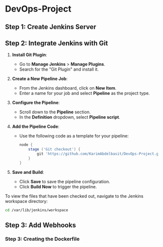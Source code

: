 # DevOps-Project

## Step 1: Create Jenkins Server


## Step 2: Integrate Jenkins with Git

1. **Install Git Plugin**:
   - Go to **Manage Jenkins** > **Manage Plugins**.
   - Search for the "Git Plugin" and install it.

2. **Create a New Pipeline Job**:
   - From the Jenkins dashboard, click on **New Item**.
   - Enter a name for your job and select **Pipeline** as the project type.

3. **Configure the Pipeline**:
   - Scroll down to the **Pipeline** section.
   - In the **Definition** dropdown, select **Pipeline script**.

4. **Add the Pipeline Code**:
   - Use the following code as a template for your pipeline:
     ```groovy
     node {
         stage ('Git checkout') {
             git 'https://github.com/KarimAbdelbasit/DevOps-Project.git'
         }
     }
     ```

5. **Save and Build**:
   - Click **Save** to save the pipeline configuration.
   - Click **Build Now** to trigger the pipeline.


To view the files that have been checked out, navigate to the Jenkins workspace directory:
```bash
cd /var/lib/jenkins/workspace
```

## Step 3: Add Webhooks

### Step 3: Creating the Dockerfile
